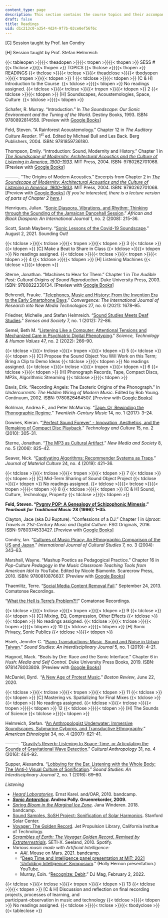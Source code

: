```yaml
---
content_type: page
description: This section contains the course topics and their accompanying readings.
draft: false
title: Readings
uid: d1c213c0-a354-4d24-9f7b-03ce0ef56f6c
---
```

\[C\] Session taught by Prof. Ian Condry

\[H\] Session taught by Prof. Stefan Helmreich

{{< tableopen >}}{{< theadopen >}}{{< tropen >}}{{< thopen >}}
SESS #
{{< thclose >}}{{< thopen >}}
TOPICS
{{< thclose >}}{{< thopen >}}
READINGS
{{< thclose >}}{{< trclose >}}{{< theadclose >}}{{< tbodyopen >}}{{< tropen >}}{{< tdopen >}}
1
{{< tdclose >}}{{< tdopen >}}
\[C & H\] Introduction to the Course 
{{< tdclose >}}{{< tdopen >}}
No readings assigned.
{{< tdclose >}}{{< trclose >}}{{< tropen >}}{{< tdopen >}}
2
{{< tdclose >}}{{< tdopen >}}
\[H\] Soundscapes, Acoustemologies, Space, Culture 
{{< tdclose >}}{{< tdopen >}}

Schafer, R. Murray. “Introduction.” In *The Soundscape: Our Sonic Environment and the Tuning of the World*. Destiny Books, 1993. ISBN: ‎9780892814558. \[Preview with [Google Books](https://www.google.com/books/edition/The_Soundscape/-FsoDwAAQBAJ?hl=en&gbpv=1)\]

Feld, Steven. “A Rainforest Acoustemology.” Chapter 12 in *The Auditory Culture Reader*. 1<sup>st</sup> ed. Edited by Michael Bull and Les Back. Berg Publishers, 2004. ISBN: ‎9781859736180.

Thompson, Emily. “Introduction: Sound, Modernity and History.” Chapter 1 in [*The Soundscape of Modernity: Architectural Acoustics and the Culture of Listening in America, 1900–1933*](https://mitpress.mit.edu/9780262701068/the-soundscape-of-modernity/). MIT Press, 2004. ISBN: ‎9780262701068. \[Preview with [Google Books](https://www.google.com/books/edition/The_Soundscape_of_Modernity/Gr9NEAAAQBAJ?hl=en&gbpv=1)\]

———. “The Origins of Modern Acoustics.” Excerpts from Chapter 2 in [*The Soundscape of Modernity: Architectural Acoustics and the Culture of Listening in America, 1900–1933*](https://mitpress.mit.edu/9780262701068/the-soundscape-of-modernity/). MIT Press, 2004. ISBN: ‎9780262701068. \[Preview with [Google Books](https://www.google.com/books/edition/The_Soundscape_of_Modernity/Gr9NEAAAQBAJ?hl=en&gbpv=1)\] *(If you’re interested, there is a lecture version of parts of Chapter 2* [*here*](http://videolectures.net/mitworld_thompson_sm/)*.)*

Henriques, Julian. “[Sonic Diaspora, Vibrations, and Rhythm: Thinking through the Sounding of the Jamaican Dancehall Session](https://www.tandfonline.com/doi/abs/10.1080/17528630802224163).” *African and* *Black Diaspora: An International Journal* 1, no. 2 (2008): 215–36.

Scott, Sarah Mayberry. “[Sonic Lessons of the Covid-19 Soundscape](https://soundstudiesblog.com/2021/08/02/sonic-lessons-of-the-covid-19-soundscape/).” August 2, 2021. Sounding Out!

{{< tdclose >}}{{< trclose >}}{{< tropen >}}{{< tdopen >}}
3
{{< tdclose >}}{{< tdopen >}}
\[C\] Make a Beat to Share in Class
{{< tdclose >}}{{< tdopen >}}
No readings assigned.
{{< tdclose >}}{{< trclose >}}{{< tropen >}}{{< tdopen >}}
4
{{< tdclose >}}{{< tdopen >}}
\[H\] Listening Machines
{{< tdclose >}}{{< tdopen >}}

Sterne, Jonathan. “Machines to Hear for Them.” Chapter 1 in *The Audible Past: Cultural Origins of Sound Reproduction*. Duke University Press, 2003. ISBN: 9780822330134. \[Preview with [Google Books](https://www.google.com/books/edition/The_Audible_Past/C87CDAAAQBAJ?hl=en&gbpv=1)\]

Behrendt, Frauke. “[Telephones, Music and History: From the Invention Era to the Early Smartphone Days](https://journals.sagepub.com/doi/full/10.1177/13548565211028810).” *Convergence: The International Journal of Research into New Media Technologies* 27, no. 6 (2021): 1678–95.

Friedner, Michelle ,and Stefan Helmreich. “[Sound Studies Meets Deaf Studies](https://www.tandfonline.com/doi/abs/10.2752/174589312X13173255802120).” *Senses and Society* 7, no. 1 (2012): 72–86.

Semel, Beth M. “[Listening Like a Computer: Attentional Tensions and Mechanized Care in Psychiatric Digital Phenotyping](https://journals.sagepub.com/doi/10.1177/01622439211026371).” *Science, Technology & Human Values* 47, no. 2 (2022): 266–90.

{{< tdclose >}}{{< trclose >}}{{< tropen >}}{{< tdopen >}}
5
{{< tdclose >}}{{< tdopen >}}
\[C\] Propose the Sound Object You Will Work on this Term; Bring a Clip to Demo Ideas
{{< tdclose >}}{{< tdopen >}}
No readings assigned.
{{< tdclose >}}{{< trclose >}}{{< tropen >}}{{< tdopen >}}
6
{{< tdclose >}}{{< tdopen >}}
\[H\] Phonograph Records, Tape, Compact Discs, MP3s, Algorithmic Streaming
{{< tdclose >}}{{< tdopen >}}

Davis, Erik. “Recording Angels: The Esoteric Origins of the Phonograph.” In *Undercurrents: The Hidden Wiring of Modern Music*. Edited by Rob Young. Continuum, 2002. ISBN: ‎9780826464507. \[Preview with [Google Books](https://www.google.com/books/edition/Undercurrents/ypu6BwAAQBAJ?hl=en&gbpv=1)\]

Bohlman, Andrea F., and Peter McMurray. “[Tape: Or, Rewinding the Phonographic Regime](https://www.cambridge.org/core/journals/twentieth-century-music/article/abs/tape-or-rewinding-the-phonographic-regime/47C704BF42C93706741F9F6BA7FA2E97).” *Twentieth-Century Music* 14, no. 1 (2017): 3–24.

Downes, Kieran. “['Perfect Sound Forever' - Innovation, Aesthetics, and the Remaking of Compact Disc Playback](https://papers.ssrn.com/sol3/papers.cfm?abstract_id=1630361).” *Technology and Culture* 15, no. 2 (2010): 305–31.

Sterne, Jonathan. “[The MP3 as Cultural Artifact](https://journals.sagepub.com/doi/10.1177/1461444806067737).” *New Media and Society* 8, no. 5 (2006): 825–42.

Seaver, Nick. “[Captivating Algorithms: Recommender Systems as Traps](https://journals.sagepub.com/doi/abs/10.1177/1359183518820366).” *Journal of Material Culture* 24, no. 4 (2019): 421–36.

{{< tdclose >}}{{< trclose >}}{{< tropen >}}{{< tdopen >}}
7
{{< tdclose >}}{{< tdopen >}}
\[C\] Mid-Term Sharing of Sound Object Project
{{< tdclose >}}{{< tdopen >}}
No readings assigned.
{{< tdclose >}}{{< trclose >}}{{< tropen >}}{{< tdopen >}}
8
{{< tdclose >}}{{< tdopen >}}
\[C & H\] Sound, Culture, Technology, Property
{{< tdclose >}}{{< tdopen >}}

**Feld, Steven. “**[**Pygmy POP: A Genealogy of Schizophonic Mimesis**](https://www.cambridge.org/core/journals/yearbook-for-traditional-music/article/abs/pygmy-pop-a-genealogy-of-schizophonic-mimesis/734F752B28775C4DEE2073F7FA97B7DB)**.”** ***Yearbook for Traditional Music*** **28 (1996): 1–35.**

Clayton, Jace (aka DJ Rupture). “Confessions of a DJ.” Chapter 1 in *Uproot: Travels in 21st-Century Music and Digital Culture*. FSG Originals, 2016. ISBN: ‎9780374533427. \[Preview with [Google Books](https://www.google.com/books/edition/Uproot/4c2uDAAAQBAJ?hl=en&gbpv=1)\]

Condry, Ian. “[Cultures of Music Piracy: An Ethnographic Comparison of the US and Japan](https://journals.sagepub.com/doi/10.1177/1367877904046412).” *International Journal of Cultural Studies* 7, no. 3 (2004): 343–63.

Marshall, Wayne. “Mashup Poetics as Pedagogical Practice.” Chapter 16 in *Pop-Culture Pedagogy in the Music Classroom Teaching Tools from American Idol to YouTube*. Edited by Nicole Biamonte. Scarecrow Press, 2010. ISBN: ‎9780810876637. \[Preview with [Google Books](https://www.google.com/books/edition/Pop_Culture_Pedagogy_in_the_Music_Classr/cdF5Ud9H9IgC?hl=en&gbpv=1)\]

Thaemlitz, Terre. “[Social Media Content Removal Fail](http://www.comatonse.com/writings/2013_social_media_content_removal_fail.html).” September 24, 2013. Comatonse Recordings.

“[What the Hell is Terre’s Problem?!!](http://comatonse.com/minor/)” Comatonse Recordings.

{{< tdclose >}}{{< trclose >}}{{< tropen >}}{{< tdopen >}}
9
{{< tdclose >}}{{< tdopen >}}
\[C\] Mixing, EQ, Compression, Other Effects
{{< tdclose >}}{{< tdopen >}}
No readings assigned.
{{< tdclose >}}{{< trclose >}}{{< tropen >}}{{< tdopen >}}
10
{{< tdclose >}}{{< tdopen >}}
\[H\] Sonic Privacy, Sonic Publics
{{< tdclose >}}{{< tdopen >}}

Hsieh, Jennifer C. “[Piano Transductions: Music, Sound and Noise in Urban Taiwan](https://www.tandfonline.com/doi/full/10.1080/20551940.2018.1564459).” *Sound Studies: An Interdisciplinary Journal* 5, no. 1 (2019): 4–21.

Hagood, Mack. “Beats by Dre: Race and the Sonic Interface.” Chapter 6 in *Hush: Media and Self Control*. Duke University Press Books, 2019. ISBN: ‎ 9781478003809. \[Preview with [Google Books](https://www.google.com/books/edition/Hush/6NKGDwAAQBAJ?hl=en&gbpv=1)\]

McDaniel, Byrd.  “[A New Age of Protest Music](https://www.bostonreview.net/articles/byrd-mcdaniel-where-has-all-protest-music-gone/).” *Boston Review*, June 22, 2020. 

{{< tdclose >}}{{< trclose >}}{{< tropen >}}{{< tdopen >}}
11
{{< tdclose >}}{{< tdopen >}}
\[C\] Mastering vs. Spatializing for Final Mixes
{{< tdclose >}}{{< tdopen >}}
No readings assigned.
{{< tdclose >}}{{< trclose >}}{{< tropen >}}{{< tdopen >}}
12
{{< tdclose >}}{{< tdopen >}}
\[H\] The Sounds of Science
{{< tdclose >}}{{< tdopen >}}

Helmreich, Stefan. “[An Anthropologist Underwater: Immersive Soundscapes, Submarine Cyborgs, and Transductive Ethnography](https://anthrosource.onlinelibrary.wiley.com/doi/abs/10.1525/ae.2007.34.4.621).” *American Ethnologist* 34, no. 4 (2007): 621–41.

———. “[Gravity’s Reverb: Listening to Space-Time, or Articulating the](https://journal.culanth.org/index.php/ca/article/view/ca31.4.02) [Sounds of Gravitational Wave Detection](https://journal.culanth.org/index.php/ca/article/view/ca31.4.02).” *Cultural Anthropology* 31, no. 4 (2016): 464–92.

Supper, Alexandra. “[Lobbying for the Ear, Listening with the Whole Body: The (Anti-) Visual Culture of Sonification](https://www.tandfonline.com/doi/full/10.1080/20551940.2016.1214446).” *Sound Studies: An Interdisciplinary Journal* 2, no. 1 (2016): 69–80.

*Listening*

- [*Heard Laboratories*](https://and-oar.bandcamp.com/album/heard-laboratories). Ernst Karel. and/OAR, 2010. bandcamp.
- [***Sonic Antarctica***](https://www.gruenrekorder.de/?page_id=342)**. Andrea Polly. Gruenrekorder, 2009.**  
- [*Spring Bloom in the Marginal Ice Zone*](https://janawinderen.bandcamp.com/album/spring-bloom-in-the-marginal-ice-zone). Jana Winderen. 2018. bandcamp.
- [Sound Samples, SoSH Project: Sonification of Solar Harmonics](http://solar-center.stanford.edu/sosh/#sounds). Stanford Solar Center.
- [Voyager: The Golden Record](https://voyager.jpl.nasa.gov/golden-record/). Jet Propulsion Library, California Institue of Technology.
- [*Scrambles of Earth: The Voyager Golden Record, Remixed by Extraterrestrials*](https://open.spotify.com/album/3bsJRQ4tQVaDPpVDfItftZ). SETI-X. Seeland, 2010. Spotify.
- *Various music made with Artificial Intelligence:*
    - [*AAI*](https://mouseonmars.bandcamp.com/album/aai). Mouse on Mars. 2021. bandcamp.
    - “[Deep Time and Intelligence panel presentation at MIT: 2021 'Unfolding Intelligence' Symposium](https://www.youtube.com/watch?v=LKQxuI5udWE).” (Holly Hernon presentation.) YouTube.
    - Murray, Eoin. “[Recognize: Debit](https://djmag.com/features/recognise-debit).” DJ Mag, February 2, 2022. 

{{< tdclose >}}{{< trclose >}}{{< tropen >}}{{< tdopen >}}
13
{{< tdclose >}}{{< tdopen >}}
\[C & H\] Discussion and reflection on final recording projects, processes of learning, and                                          
participant-observation in music and technology
{{< tdclose >}}{{< tdopen >}}
No readings assigned.
{{< tdclose >}}{{< trclose >}}{{< tbodyclose >}}{{< tableclose >}}